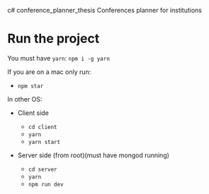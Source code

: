 c# conference_planner_thesis
Conferences planner for institutions

# Run the project
You must have `yarn`:
`npm i -g yarn`

If you are on a mac only run: 

* `npm star`

In other OS:

* Client side
	* `cd client`
	* `yarn`
	* `yarn start`

* Server side (from root)(must have mongod running)
	* `cd server`
	* `yarn`
	* `npm run dev`

